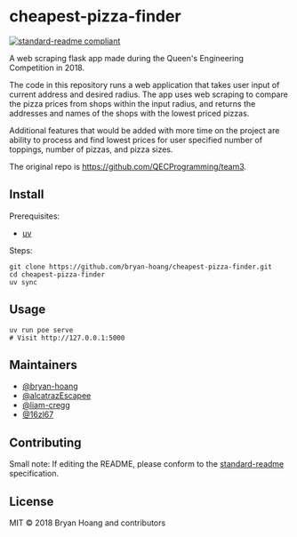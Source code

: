 # cheapest-pizza-finder

[![standard-readme compliant](https://img.shields.io/badge/standard--readme-OK-green.svg?style=flat-square)](https://github.com/RichardLitt/standard-readme)

A web scraping flask app made during the Queen&#39;s Engineering Competition
in 2018.

The code in this repository runs a web application that takes user input of
current address and desired radius. The app uses web scraping to compare the
pizza prices from shops within the input radius, and returns the addresses and
names of the shops with the lowest priced pizzas.

Additional features that would be added with more time on the project are
ability to process and find lowest prices for user specified number of toppings,
number of pizzas, and pizza sizes.

The original repo is <https://github.com/QECProgramming/team3>.

## Install

Prerequisites:

- [uv](https://docs.astral.sh/uv/getting-started/installation/)

Steps:

```console
git clone https://github.com/bryan-hoang/cheapest-pizza-finder.git
cd cheapest-pizza-finder
uv sync
```

## Usage

```console
uv run poe serve
# Visit http://127.0.0.1:5000
```

## Maintainers

- [@bryan-hoang](https://github.com/bryan-hoang)
- [@alcatrazEscapee](https://github.com/alcatrazEscapee)
- [@liam-cregg](https://github.com/liam-cregg)
- [@16zl67](https://github.com/16zl67)

## Contributing

Small note: If editing the README, please conform to the
[standard-readme](https://github.com/RichardLitt/standard-readme) specification.

## License

MIT © 2018 Bryan Hoang and contributors
